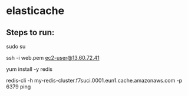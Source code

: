 # elasticache

## Steps to run:

sudo su

ssh -i web.pem ec2-user@13.60.72.41

yum install -y redis

redis-cli -h my-redis-cluster.f7suci.0001.eun1.cache.amazonaws.com -p 6379 ping
